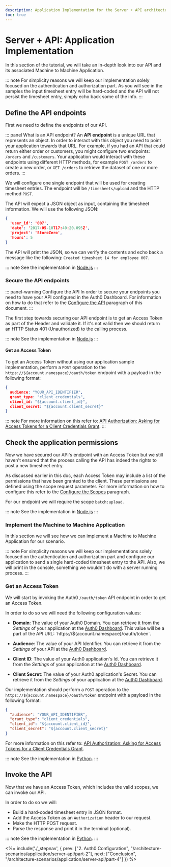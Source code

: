 ```yaml
---
description: Application Implementation for the Server + API architecture scenario
toc: true
---
```


# Server + API: Application Implementation

In this section of the tutorial, we will take an in-depth look into our API and its associated Machine to Machine Application.

::: note
  For simplicity reasons we will keep our implementation solely focused on the authentication and authorization part. As you will see in the samples the input timesheet entry will be hard-coded and the API will not persist the timesheet entry, simply echo back some of the info.
:::

## Define the API endpoints

First we need to define the endpoints of our API.

::: panel What is an API endpoint?
An **API endpoint** is a unique URL that represents an object. In order to interact with this object you need to point your application towards that URL. For example, if you had an API that could return either order or customers, you might configure two endpoints: `/orders` and `/customers`. Your application would interact with these endpoints using different HTTP methods, for example `POST /orders` to create a new order, or `GET /orders` to retrieve the dataset of one or more orders.
:::

We will configure one single endpoint that will be used for creating timesheet entries. The endpoint will be `/timesheets/upload` and the HTTP method `POST`.

The API will expect a JSON object as input, containing the timesheet information. We will use the following JSON:

```json
{
  'user_id': '007',
  'date': '2017-05-10T17:40:20.095Z',
  'project': 'StoreZero',
  'hours': 5
}
```

The API will print the JSON, so we can verify the contents and echo back a message like the following: `Created timesheet 14 for employee 007`.

::: note
  See the implementation in [Node.js](/architecture-scenarios/application/server-api/api-implementation-nodejs#1-define-the-api-endpoint)
:::

### Secure the API endpoints

::: panel-warning Configure the API
In order to secure your endpoints you need to have your API configured in the Auth0 Dashboard. For information on how to do that refer to the [Configure the API](#configure-the-api) paragraph of this document.
:::

The first step towards securing our API endpoint is to get an Access Token as part of the Header and validate it. If it's not valid then we should return an HTTP Status 401 (Unauthorized) to the calling process.

::: note
  See the implementation in [Node.js](/architecture-scenarios/application/server-api/api-implementation-nodejs#2-secure-the-api-endpoint)
:::

#### Get an Access Token

To get an Access Token without using our application sample implementation, perform a `POST` operation to the `https://${account.namespace}/oauth/token` endpoint with a payload in the following format:

```json
{
  audience: "YOUR_API_IDENTIFIER",
  grant_type: "client_credentials",
  client_id: "${account.client_id}",
  client_secret: "${account.client_secret}"
}
```

::: note
  For more information on this refer to: [API Authorization: Asking for Access Tokens for a Client Credentials Grant](/api-auth/config/asking-for-access-tokens).
:::

## Check the application permissions

Now we have secured our API's endpoint with an Access Token but we still haven't ensured that the process calling the API has indeed the rights to post a new timesheet entry.

As discussed earlier in this doc, each Access Token may include a list of the permissions that have been granted to the client. These permissions are defined using the scope request parameter. For more information on how to configure this refer to the [Configure the Scopes](#configure-the-scopes) paragraph.

For our endpoint we will require the scope `batch:upload`.

::: note
  See the implementation in [Node.js](/architecture-scenarios/application/server-api/api-implementation-nodejs#3-check-the-client-permissions)
:::

### Implement the Machine to Machine Application

In this section we will see how we can implement a Machine to Machine Application for our scenario.

::: note
  For simplicity reasons we  will keep our implementations solely focused on the authentication and authorization part and configure our application to send a single hard-coded timesheet entry to the API. Also, we will print in the console, something we wouldn't do with a server running process.
:::

### Get an Access Token

We will start by invoking the Auth0 `/oauth/token` API endpoint in order to get an Access Token.

In order to do so we will need the following configuration values:

- **Domain**: The value of your Auth0 Domain. You can retrieve it from the *Settings* of your application at the [Auth0 Dashboard](${manage_url}/#/applications). This value will be a part of the API URL: `https://${account.namespace}/oauth/token`.

- **Audience**: The value of your API Identifier. You can retrieve it from the *Settings* of your API at the [Auth0 Dashboard](${manage_url}/#/apis).

- **Client ID**: The value of your Auth0 application's Id. You can retrieve it from the *Settings* of your application at the [Auth0 Dashboard](${manage_url}/#/applications).

- **Client Secret**: The value of your Auth0 application's Secret. You can retrieve it from the *Settings* of your application at the [Auth0 Dashboard](${manage_url}/#/applications).

Our implementation should perform a `POST` operation to the `https://${account.namespace}/oauth/token` endpoint with a payload in the following format:

```json
{
  "audience": "YOUR_API_IDENTIFIER",
  "grant_type": "client_credentials",
  "client_id": "${account.client_id}",
  "client_secret": "${account.client_secret}"
}
```

For more information on this refer to: [API Authorization: Asking for Access Tokens for a Client Credentials Grant](/api-auth/config/asking-for-access-tokens).

::: note
  See the implementation in [Python](/architecture-scenarios/application/server-api/cron-implementation-python#get-an-access-token).
:::

## Invoke the API

Now that we have an Access Token, which includes the valid scopes, we can invoke our API.

In order to do so we will:
- Build a hard-coded timesheet entry in JSON format.
- Add the Access Token as an `Authorization` header to our request.
- Make the HTTP POST request.
- Parse the response and print it in the terminal (optional).

::: note
  See the implementation in [Python](/architecture-scenarios/application/server-api/cron-implementation-python#invoke-the-api).
:::

<%= include('./_stepnav', {
 prev: ["2. Auth0 Configuration", "/architecture-scenarios/application/server-api/part-2"], next: ["Conclusion", "/architecture-scenarios/application/server-api/part-4"]
}) %>